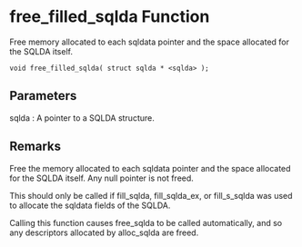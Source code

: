 <!-- loio3bd3b6fe6c5f1014a5fdac2aa43c9582 -->

# free\_filled\_sqlda Function

Free memory allocated to each sqldata pointer and the space allocated for the SQLDA itself.



```
void free_filled_sqlda( struct sqlda * <sqlda> );
```



## Parameters

sqlda
:   A pointer to a SQLDA structure.



## Remarks

Free the memory allocated to each sqldata pointer and the space allocated for the SQLDA itself. Any null pointer is not freed.

This should only be called if fill\_sqlda, fill\_sqlda\_ex, or fill\_s\_sqlda was used to allocate the sqldata fields of the SQLDA.

Calling this function causes free\_sqlda to be called automatically, and so any descriptors allocated by alloc\_sqlda are freed.

